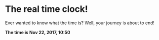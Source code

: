 # The real time clock!

Ever wanted to know what the time is? Well, your journey is about to end!

**The time is Nov 22, 2017, 10:50**